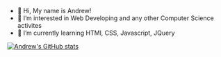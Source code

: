 - 👋 Hi, My name is Andrew!
- 👀 I’m interested in Web Developing and any other Computer Science activites
- 🌱 I’m currently learning HTMl, CSS, Javascript, JQuery



[![Andrew's GitHub stats](https://github-readme-stats.vercel.app/api?username=AndrewCrews3)](https://github.com/anuraghazra/github-readme-stats)
<!---
AndrewCrews3/AndrewCrews3 is a ✨ special ✨ repository because its `README.md` (this file) appears on your GitHub profile.
You can click the Preview link to take a look at your changes.
--->
